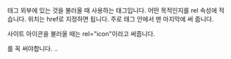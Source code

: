<link> 태그
외부에 있는 것을 불러올 때 사용하는 태그입니다. 
어떤 목적인지를 rel 속성에 적습니다. 
위치는 href로 지정하면 됩니다. 
주로 <head> 태그 안에서 맨 마지막에 써 줍니다.

사이트 아이콘을 불러올 때는 rel="icon"이라고 써줍니다.

<script> 태그
자바스크립트 파일을 불러올 때 사용하는 태그
파일의 위치는 src로 적어줍니다.
주로 <body> 태그 안에서 맨 마지막에 써 줍니다.
종료 태그인 </script>를 꼭 써야합니다.

<body>
  ..
  <script src="like.js"></script>
</body>
